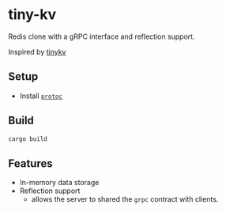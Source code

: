 # tiny-kv

Redis clone with a gRPC interface and reflection support.

Inspired by [tinykv](https://github.com/talent-plan/tinykv/blob/course/doc/project1-StandaloneKV.md)

## Setup

- Install [`protoc`](https://protobuf.dev/installation/)

## Build

```cmd
cargo build
```

## Features

- In-memory data storage
- Reflection support
  - allows the server to shared the `grpc` contract with clients.
